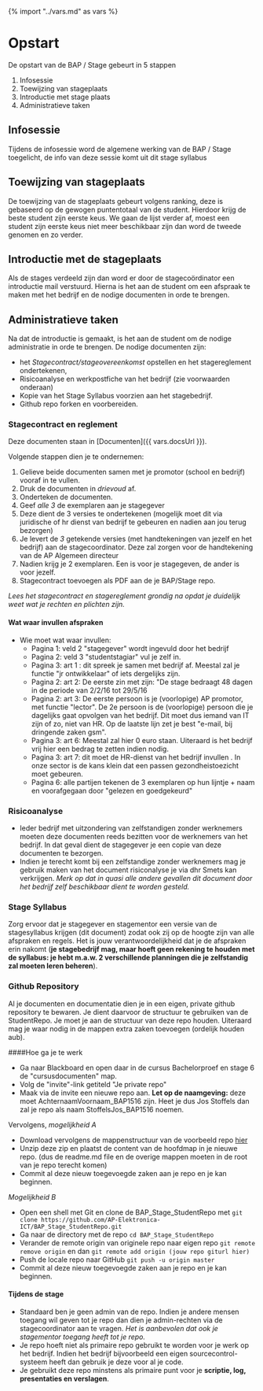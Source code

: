 {% import "../vars.md" as vars %}
# Opstart
De opstart van de BAP / Stage gebeurt in 5 stappen
1. Infosessie
2. Toewijzing van stageplaats
3. Introductie met stage plaats
4. Administratieve taken

## Infosessie
Tijdens de infosessie word de algemene werking van de BAP / Stage toegelicht,
de info van deze sessie komt uit dit stage syllabus

## Toewijzing van stageplaats
De toewijzing van de stageplaats gebeurt volgens ranking, deze is gebaseerd op
de gewogen puntentotaal van de student. Hierdoor krijg de beste student zijn
eerste keus. We gaan de lijst verder af, moest een student zijn eerste keus
niet meer beschikbaar zijn dan word de tweede genomen en zo verder.

## Introductie met de stageplaats
Als de stages verdeeld zijn dan word er door de stagecoördinator een
introductie mail verstuurd. Hierna is het aan de student om een afspraak te
maken met het bedrijf en de nodige documenten in orde te brengen.

## Administratieve taken
Na dat de introductie is gemaakt, is het aan de student om de nodige
administratie in orde te brengen. De nodige documenten zijn: 

* het *Stagecontract/stageovereenkomst* opstellen en het stagereglement
  ondertekenen,
* Risicoanalyse en werkpostfiche van het bedrijf (zie voorwaarden onderaan)
* Kopie van het Stage Syllabus voorzien aan het stagebedrijf.
* Github repo forken en voorbereiden.


### Stagecontract en reglement
Deze documenten staan in [Documenten]({{ vars.docsUrl }}).

Volgende stappen dien je te ondernemen:
1. Gelieve beide documenten samen met je promotor (school en bedrijf) vooraf in
   te vullen. 
2. Druk de documenten in *drievoud* af.
3. Onderteken de documenten.
4. Geef *alle 3* de exemplaren aan je stagegever
5. Deze dient de 3 versies te ondertekenen (mogelijk moet dit via juridische of
   hr dienst van bedrijf te gebeuren en nadien aan jou terug bezorgen)
6. Je levert de *3* getekende versies (met handtekeningen van jezelf en het
   bedrijf) aan de stagecoordinator. Deze zal zorgen voor de handtekening van
   de AP Algemeen directeur
7. Nadien krijg je 2 exemplaren. Een is voor je stagegeven, de ander is voor
   jezelf.
8. Stagecontract toevoegen als PDF aan de je BAP/Stage repo.

*Lees het stagecontract en stagereglement grondig na opdat je duidelijk weet
wat je rechten en plichten zijn.*


#### Wat waar invullen afspraken
* Wie moet wat waar invullen:
  * Pagina 1: veld 2 "stagegever" wordt ingevuld door het bedrijf 
  * Pagina 2: veld 3 "studentstagiar" vul je zelf in.
  * Pagina 3: art 1 : dit spreek je samen met bedrijf af. Meestal zal je
    functie "jr ontwikkelaar" of iets dergelijks zijn. 
  * Pagina 2: art 2:  De eerste zin met zijn: "De stage bedraagt 48 dagen in de
    periode van 2/2/16 tot 29/5/16
  * Pagina 2: art 3: De eerste persoon is je (voorlopige) AP promotor, met
    functie "lector". De 2e persoon is de (voorlopige) persoon die je dagelijks
    gaat opvolgen van het bedrijf. Dit moet dus iemand van IT zijn of zo, niet van
    HR.  Op de laatste lijn zet je best "e-mail, bij dringende zaken gsm".
  * Pagina 3: art 6: Meestal zal hier 0 euro staan. Uiteraard is het bedrijf
    vrij hier een bedrag te zetten indien nodig. 
  * Pagina 3: art 7: dit moet de HR-dienst van het bedrijf invullen . In onze
    sector is de kans klein dat een passen gezondheistoezicht moet gebeuren.
  * Pagina 6: alle partijen tekenen de 3 exemplaren op hun lijntje + naam en
    voorafgegaan door "gelezen en goedgekeurd"

### Risicoanalyse
* Ieder bedrijf met uitzondering van zelfstandigen zonder werknemers moeten deze documenten reeds bezitten voor de werknemers van het bedrijf. In dat geval dient de stagegever je een copie van deze documenten te bezorgen.
* Indien je terecht komt bij een zelfstandige zonder werknemers mag je gebruik maken van het document risiconalyse je via dhr Smets kan verkrijgen. *Merk op dat in quasi alle andere gevallen dit document door het bedrijf zelf beschikbaar dient te worden gesteld.*

### Stage Syllabus
Zorg ervoor dat je stagegever en stagementor een versie van de stagesyllabus
krijgen (dit document) zodat ook zij op de hoogte zijn van alle afspraken en
regels.  Het is jouw verantwoordelijkheid dat je de afspraken erin nakomt (**je
stagebedrijf mag, maar hoeft geen rekening te houden met de syllabus: je hebt
m.a.w. 2 verschillende planningen die je zelfstandig zal moeten leren
beheren**).

### Github Repository
Al je documenten en documentatie dien je in een eigen, private github repository te bewaren. Je dient daarvoor de structuur te gebruiken van de StudentRepo.
Je moet je aan de structuur van deze repo houden. Uiteraard mag je waar nodig in de mappen extra zaken toevoegen (ordelijk houden aub).

####Hoe ga je te werk
* Ga naar Blackboard en open daar in de cursus Bachelorproef en stage 6 de "cursusdocumenten" map.
* Volg de "invite"-link getiteld "Je private repo"
* Maak via de invite een nieuwe repo aan. **Let op de naamgeving:** deze moet AchternaamVoornaam_BAP1516 zijn. Heet je dus Jos Stoffels dan zal je repo als naam StoffelsJos_BAP1516 noemen.

Vervolgens, *mogelijkheid A*
* Download vervolgens de mappenstructuur van de voorbeeld repo [hier](https://github.com/AP-Elektronica-ICT/BAP_Stage_StudentRepo/archive/master.zip)
* Unzip deze zip en plaatst de content van de hoofdmap in je nieuwe repo. (dus de readme.md file en de overige mappen moeten in de root van je repo terecht komen)
* Commit al deze nieuw toegevoegde zaken aan je repo en je kan beginnen.

*Mogelijkheid B*

* Open een shell met Git en clone de BAP_Stage_StudentRepo met 
`git clone https://github.com/AP-Elektronica-ICT/BAP_Stage_StudentRepo.git`
* Ga naar de directory met de repo
`cd BAP_Stage_StudentRepo`
* Verander de remote origin van originele repo naar eigen repo
`git remote remove origin` en dan 
`git remote add origin (jouw repo giturl hier)`
* Push de locale repo naar GitHub 
`git push -u origin master`
* Commit al deze nieuw toegevoegde zaken aan je repo en je kan beginnen.

 
#### Tijdens de stage
* Standaard ben je geen admin van de repo. Indien je andere mensen toegang wil geven tot je repo dan dien je admin-rechten via de stagecoordinator aan te vragen. *Het is aanbevolen dat ook je stagementor toegang heeft tot je repo.*
* Je repo hoeft niet als primaire repo gebruikt te worden voor je werk op het bedrijf. Indien het bedrijf bijvoorbeeld een eigen sourcecontrol-systeem heeft dan gebruik je deze voor al je code. 
* Je gebruikt deze repo minstens als primaire punt voor je **scriptie, log, presentaties en verslagen**.
